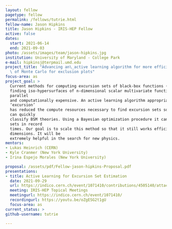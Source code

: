 ```yaml
---
layout: fellow
pagetype: fellow
permalink: /fellows/tutrie.html
fellow-name: Jason Hipkins
title: Jason Hipkins - IRIS-HEP Fellow
active: false
dates:
  start: 2021-06-14
  end: 2021-09-03
photo: /assets/images/team/jason-hipkins.jpg
institution: University of Maryland - College Park
e-mail: hipkinsj@terpmail.umd.edu
project_title: "Advancing an\_active learning algorithm for more efficient generation\
  \ of Monte Carlo for exclusion plots"
focus-area: as
project_goal: >
  Current methods for computing excursion sets of black-box functions (equivalently
  finding iso-hypersurfaces of n-dimensional scalar multivariate functions) are embarrassingly
  parallel
  and computationally expensive. An active learning algorithm appropriately named
  ‘excursion’
  has reduced the compute resources necessary to find excursion sets so that researchers
  can quickly
  classify BSM theories. Using a Bayesian optimization procedure it can compute excursion
  sets in record
  times. Our goal is to scale this method so that it still works efficiently in higher
  dimensions. It will be
  extremely helpful in the search for new physics.
mentors:
- Lukas Heinrich (CERN)
- Kyle Cranmer (New York University)
- Irina Espejo Morales (New York University)

proposal: /assets/pdf/Fellow-jason-hipkins-Proposal.pdf
presentations:
- title: Active Learning for Excursion Set Estimation
  date: 2021-09-29
  url: https://indico.cern.ch/event/1071410/contributions/4505140/attachments/2319347/3949035/IRIS-HEP%20Jason%20Hipkins%20Presentation.pdf
  meeting: IRIS-HEP Topical Meetings
  meetingurl: https://indico.cern.ch/event/1071410/
  recordingurl: https://youtu.be/oZgESG2t1gU
  focus-area: as
current_status: >
github-username: tutrie

---
```

